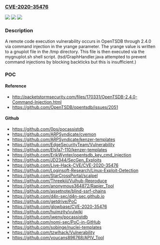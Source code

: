 ### [CVE-2020-35476](https://cve.mitre.org/cgi-bin/cvename.cgi?name=CVE-2020-35476)
![](https://img.shields.io/static/v1?label=Product&message=n%2Fa&color=blue)
![](https://img.shields.io/static/v1?label=Version&message=n%2Fa&color=blue)
![](https://img.shields.io/static/v1?label=Vulnerability&message=n%2Fa&color=brighgreen)

### Description

A remote code execution vulnerability occurs in OpenTSDB through 2.4.0 via command injection in the yrange parameter. The yrange value is written to a gnuplot file in the /tmp directory. This file is then executed via the mygnuplot.sh shell script. (tsd/GraphHandler.java attempted to prevent command injections by blocking backticks but this is insufficient.)

### POC

#### Reference
- http://packetstormsecurity.com/files/170331/OpenTSDB-2.4.0-Command-Injection.html
- https://github.com/OpenTSDB/opentsdb/issues/2051

#### Github
- https://github.com/0ps/pocassistdb
- https://github.com/ARPSyndicate/cvemon
- https://github.com/ARPSyndicate/kenzer-templates
- https://github.com/EdgeSecurityTeam/Vulnerability
- https://github.com/Elsfa7-110/kenzer-templates
- https://github.com/ErikWynter/opentsdb_key_cmd_injection
- https://github.com/JD2344/SecGen_Exploits
- https://github.com/Live-Hack-CVE/CVE-2020-35476
- https://github.com/Loginsoft-Research/Linux-Exploit-Detection
- https://github.com/StarCrossPortal/scalpel
- https://github.com/Threekiii/Vulhub-Reproduce
- https://github.com/anonymous364872/Rapier_Tool
- https://github.com/assetnote/blind-ssrf-chains
- https://github.com/d4n-sec/d4n-sec.github.io
- https://github.com/getdrive/PoC
- https://github.com/glowbase/CVE-2020-35476
- https://github.com/huimzjty/vulwiki
- https://github.com/jweny/pocassistdb
- https://github.com/nomi-sec/PoC-in-GitHub
- https://github.com/sobinge/nuclei-templates
- https://github.com/tzwlhack/Vulnerability
- https://github.com/youcans896768/APIV_Tool

